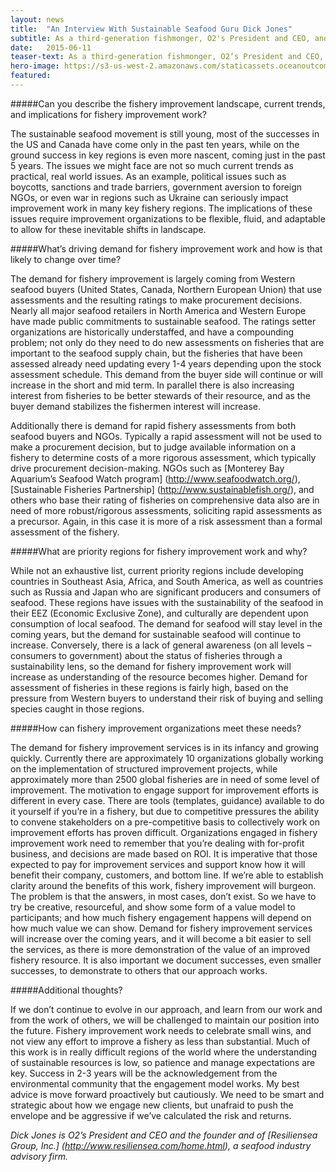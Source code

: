 ```yaml
---
layout: news
title:  "An Interview With Sustainable Seafood Guru Dick Jones"
subtitle: As a third-generation fishmonger, O2's President and CEO, and founder of the seafood industry advisory firm Resiliensea Group, Inc., Dick Jones knows seafood. We sat down with him to get his thoughts on the burgeoning fishery improvement landscape.
date:   2015-06-11
teaser-text: As a third-generation fishmonger, O2’s President and CEO, and founder of the seafood industry advisory firm Resiliensea Inc., Dick Jones knows seafood.
hero-image: https://s3-us-west-2.amazonaws.com/staticassets.oceanoutcomes.org/news+and+analysis/hero+images/interview-with-djones-hero.jpg
featured:
---
```

#####Can you describe the fishery improvement landscape, current trends, and implications for fishery improvement work?

 
The sustainable seafood movement is still young, most of the successes in the US and Canada have come only in the past ten years, while on the ground success in key regions is even more nascent, coming just in the past 5 years. The issues we might face are not so much current trends as practical, real world issues. As an example, political issues such as boycotts, sanctions and trade barriers, government aversion to foreign NGOs, or even war in regions such as Ukraine can seriously impact improvement work in many key fishery regions. The implications of these issues require improvement organizations to be flexible, fluid, and adaptable to allow for these inevitable shifts in landscape. 

#####What’s driving demand for fishery improvement work and how is that likely to change over time?

 
The demand for fishery improvement is largely coming from Western seafood buyers (United States, Canada, Northern European Union) that use assessments and the resulting ratings to make procurement decisions. Nearly all major seafood retailers in North America and Western Europe have made public commitments to sustainable seafood. The ratings setter organizations are historically understaffed, and have a compounding problem; not only do they need to do new assessments on fisheries that are important to the seafood supply chain, but the fisheries that have been assessed already need updating every 1-4 years depending upon the stock assessment schedule. This demand from the buyer side will continue or will increase in the short and mid term. In parallel there is also increasing interest from fisheries to be better stewards of their resource, and as the buyer demand stabilizes the fishermen interest will increase.

Additionally there is demand for rapid fishery assessments from both seafood buyers and NGOs. Typically a rapid assessment will not be used to make a procurement decision, but to judge available information on a fishery to determine costs of a more rigorous assessment, which typically drive procurement decision-making. NGOs such as [Monterey Bay Aquarium’s Seafood Watch program] (http://www.seafoodwatch.org/), [Sustainable Fisheries Partnership] (http://www.sustainablefish.org/), and others who base their rating of fisheries on comprehensive data also are in need of more robust/rigorous assessments, soliciting rapid assessments as a precursor. Again, in this case it is more of a risk assessment than a formal assessment of the fishery.

#####What are priority regions for fishery improvement work and why?

 
While not an exhaustive list, current priority regions include developing countries in Southeast Asia, Africa, and South America, as well as countries such as Russia and Japan who are significant producers and consumers of seafood. These regions have issues with the sustainability of the seafood in their EEZ (Economic Exclusive Zone), and culturally are dependent upon consumption of local seafood. The demand for seafood will stay level in the coming years, but the demand for sustainable seafood will continue to increase. Conversely, there is a lack of  general awareness (on all levels – consumers to government) about the status of fisheries through a sustainability lens, so the demand for fishery improvement work will increase as understanding of the resource becomes higher. Demand for assessment of fisheries in these regions is fairly high, based on the pressure from Western buyers to understand their risk of buying and selling species caught in those regions. 

#####How can fishery improvement organizations meet these needs?

 
The demand for fishery improvement services is in its infancy and growing quickly. Currently there are approximately 10 organizations globally working on the implementation of structured improvement projects, while approximately more than 2500 global fisheries are in need of some level of improvement. The motivation to engage support for improvement efforts is different in every case. There are tools (templates, guidance) available to do it yourself if you’re in a fishery, but due to competitive pressures the ability to convene stakeholders on a pre-competitive basis to collectively work on improvement efforts has proven difficult. Organizations engaged in fishery improvement work need to remember that you’re dealing with for-profit business, and decisions are made based on ROI. It is imperative that those expected to pay for improvement services and support know how it will benefit their company, customers, and bottom line. If we’re able to establish clarity around the benefits of this work, fishery improvement will burgeon. The problem is that the answers, in most cases, don’t exist. So we have to try be creative, resourceful, and show some form of a value model to participants; and how much fishery engagement happens will depend on how much value we can show. Demand for fishery improvement services will increase over the coming years, and it will become a bit easier to sell the services, as there is more demonstration of the value of an improved fishery resource. It is also important we document successes, even smaller successes, to demonstrate to others that our approach works. 

#####Additional thoughts?

 
If we don’t continue to evolve in our approach, and learn from our work and from the work of others, we will be challenged to maintain our position into the future. Fishery improvement work needs to celebrate small wins, and not view any effort to improve a fishery as less than substantial. Much of this work is in really difficult regions of the world where the understanding of sustainable resources is low, so patience and manage expectations are key. Success in 2-3 years will be the acknowledgement from the environmental community that the engagement model works. My best advice is move forward proactively but cautiously. We need to be smart and strategic about how we engage new clients, but unafraid to push the envelope and be aggressive if we’ve calculated the risk and returns.

*Dick Jones is O2’s President and CEO and the founder and of [Resiliensea Group, Inc.] (http://www.resiliensea.com/home.html), a seafood industry advisory firm.*
